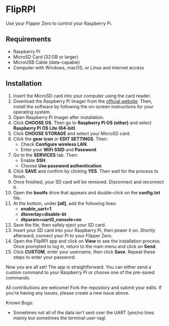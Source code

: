 # FlipRPI
Use your Flipper Zero to control your Raspberry Pi.

## Requirements
- Raspberry Pi
- MicroSD Card (32 GB or larger)
- MicroUSB Cable (data-capable)
- Computer with Windows, macOS, or Linux and internet access

## Installation
1. Insert the MicroSD card into your computer using the card reader.
2. Download the Raspberry Pi Imager from the [official website](https://www.raspberrypi.com/software/). Then, install the software by following the on-screen instructions for your operating system.
3. Open Raspberry Pi Imager after installation.
4. Click **CHOOSE OS**. Then go to **Raspberry Pi OS (other)** and select **Raspberry Pi OS Lite (64-bit)**.
5. Click **CHOOSE STORAGE** and select your MicroSD card.
6. Click the **gear icon** or **EDIT SETTINGS**. Then:
    - Check **Configure wireless LAN**.
    - Enter your **WiFi SSID** and **Password**.
7. Go to the **SERVICES** tab. Then:
    - Enable **SSH**.
    - Choose **Use password authentication**.
8. Click **SAVE** and confirm by clicking **YES**. Then wait for the process to finish.
9. Once finished, your SD card will be removed. Disconnect and reconnect it.
10. Open the **bootfs** drive that appears and double-click on the **config.txt** file.
11. At the bottom, under **[all]**, add the following lines:
    - **enable_uart=1**
    - **dtoverlay=disable-bt**
    - **dtparam=uart0_console=on**
12. Save the file, then safely eject your SD card.
13. Insert your SD card into your Raspberry Pi, then power it on. Shortly afterward, connect your Pi to your Flipper Zero.
14. Open the FlipRPI app and click on **View** to see the installation process. Once prompted to log in, return to the main menu and click on **Send**.
15. Click **CUSTOM**, enter your username, then click **Save**. Repeat these steps to enter your password.

Now you are all set! The app is straightforward. You can either send a custom command to your Raspberry Pi or choose one of the pre-saved commands.

All contributions are welcome! Fork the repository and submit your edits. If you're having any issues, please create a new issue above.

Known Bugs:
- Sometimes not all of the data isn't sent over the UART (yes/no lines mainly but sometimes the terminal user-tag)